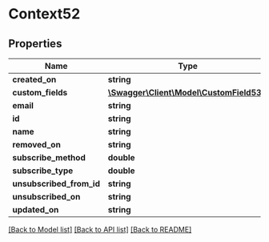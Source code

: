 # Context52

## Properties
Name | Type | Description | Notes
------------ | ------------- | ------------- | -------------
**created_on** | **string** |  | [optional] 
**custom_fields** | [**\Swagger\Client\Model\CustomField53[]**](CustomField53.md) |  | [optional] 
**email** | **string** |  | [optional] 
**id** | **string** |  | [optional] 
**name** | **string** |  | [optional] 
**removed_on** | **string** |  | [optional] 
**subscribe_method** | **double** |  | [optional] 
**subscribe_type** | **double** |  | [optional] 
**unsubscribed_from_id** | **string** |  | [optional] 
**unsubscribed_on** | **string** |  | [optional] 
**updated_on** | **string** |  | [optional] 

[[Back to Model list]](../README.md#documentation-for-models) [[Back to API list]](../README.md#documentation-for-api-endpoints) [[Back to README]](../README.md)


